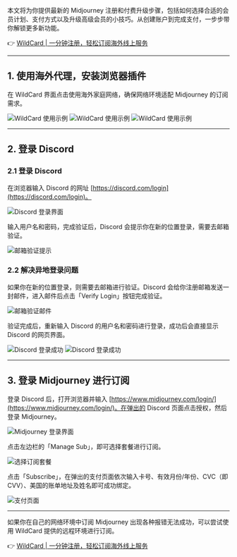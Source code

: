 本文将为你提供最新的 Midjourney 注册和付费升级步骤，包括如何选择合适的会员计划、支付方式以及升级高级会员的小技巧。从创建账户到完成支付，一步步带你解锁更多新功能。

👉 [WildCard | 一分钟注册，轻松订阅海外线上服务](https://bit.ly/bewildcard)

---

## 1. 使用海外代理，安装浏览器插件

在 WildCard 界面点击使用海外家庭网络，确保网络环境适配 Midjourney 的订阅需求。

![WildCard 使用示例](https://gcore.jsdelivr.net/gh/JiangEthan/picgo/img/wildcard/WildCardnet0.webp)
![WildCard 使用示例](https://gcore.jsdelivr.net/gh/JiangEthan/picgo/img/wildcard/WildCardnet1.webp)
![WildCard 使用示例](https://gcore.jsdelivr.net/gh/JiangEthan/picgo/img/wildcard/WildCardnet2.webp)

---

## 2. 登录 Discord

### 2.1 登录 Discord

在浏览器输入 Discord 的网址 [https://discord.com/login](https://discord.com/login)。

![Discord 登录界面](https://gcore.jsdelivr.net/gh/JiangEthan/picgo/img/Midjourney/Midjourney0.webp)

输入用户名和密码，完成验证后，Discord 会提示你在新的位置登录，需要去邮箱验证。

![邮箱验证提示](https://gcore.jsdelivr.net/gh/JiangEthan/picgo/img/Midjourney/Midjourney1.webp)

### 2.2 解决异地登录问题

如果你在新的位置登录，则需要去邮箱进行验证。Discord 会给你注册邮箱发送一封邮件，进入邮件后点击「Verify Login」按钮完成验证。

![邮箱验证邮件](https://gcore.jsdelivr.net/gh/JiangEthan/picgo/img/Midjourney/Midjourney2.webp)

验证完成后，重新输入 Discord 的用户名和密码进行登录，成功后会直接显示 Discord 的网页界面。

![Discord 登录成功](https://gcore.jsdelivr.net/gh/JiangEthan/picgo/img/Midjourney/Midjourney3.webp)
![Discord 登录成功](https://gcore.jsdelivr.net/gh/JiangEthan/picgo/img/Midjourney/Midjourney4.webp)

---

## 3. 登录 Midjourney 进行订阅

登录 Discord 后，打开浏览器并输入 [https://www.midjourney.com/login/](https://www.midjourney.com/login/)。在弹出的 Discord 页面点击授权，然后登录 Midjourney。

![Midjourney 登录界面](https://gcore.jsdelivr.net/gh/JiangEthan/picgo/img/Midjourney/Midjourney5.webp)

点击左边栏的「Manage Sub」，即可选择套餐进行订阅。

![选择订阅套餐](https://gcore.jsdelivr.net/gh/JiangEthan/picgo/img/Midjourney/Midjourney6.webp)

点击「Subscribe」，在弹出的支付页面依次输入卡号、有效月份/年份、CVC（即 CVV）、美国的账单地址及姓名即可成功绑定。

![支付页面](https://gcore.jsdelivr.net/gh/JiangEthan/picgo/img/Midjourney/Midjourney7.webp)

---

如果你在自己的网络环境中订阅 Midjourney 出现各种报错无法成功，可以尝试使用 WildCard 提供的远程环境进行订阅。

👉 [WildCard | 一分钟注册，轻松订阅海外线上服务](https://bit.ly/bewildcard)